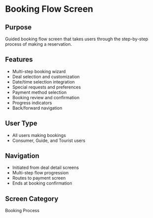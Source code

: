 # Booking Flow Screen

## Purpose
Guided booking flow screen that takes users through the step-by-step process of making a reservation.

## Features
- Multi-step booking wizard
- Deal selection and customization
- Date/time selection integration
- Special requests and preferences
- Payment method selection
- Booking review and confirmation
- Progress indicators
- Back/forward navigation

## User Type
- All users making bookings
- Consumer, Guide, and Tourist users

## Navigation
- Initiated from deal detail screens
- Multi-step flow progression
- Routes to payment screen
- Ends at booking confirmation

## Screen Category
Booking Process
